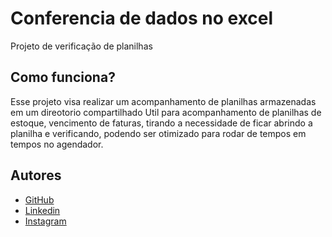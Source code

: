 # Conferencia de dados no excel

Projeto de verificação de planilhas
## Como funciona?

Esse projeto visa realizar um acompanhamento de planilhas armazenadas em um direotorio compartilhado
Util para acompanhamento de planilhas de estoque, vencimento de faturas, tirando a necessidade de ficar abrindo a planilha e verificando, podendo ser otimizado para rodar de tempos em tempos no agendador.
## Autores

- [GitHub](https://github.com/Ramiriz-Leal?tab=repositories)
- [Linkedin](https://www.linkedin.com/in/ramiriz-leal/)
- [Instagram](https://instagram.com/ramiriz.js?igshid=MjEwN2IyYWYwYw==)
